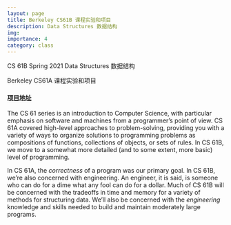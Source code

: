 ```yaml
---
layout: page
title: Berkeley CS61B 课程实验和项目
description: Data Structures 数据结构
img: 
importance: 4
category: class
---
```


CS 61B Spring 2021 Data Structures 数据结构

Berkeley CS61A 课程实验和项目

#### [项目地址](https://github.com/liukanshan1/CS61B)

The CS 61 series is an introduction to Computer Science, with particular emphasis on software and machines from a programmer’s point of view. CS 61A covered high-level approaches to problem-solving, providing you with a variety of ways to organize solutions to programming problems as compositions of functions, collections of objects, or sets of rules. In CS 61B, we move to a somewhat more detailed (and to some extent, more basic) level of programming.

In CS 61A, the *correctness* of a program was our primary goal. In CS 61B, we’re also concerned with engineering. An engineer, it is said, is someone who can do for a dime what any fool can do for a dollar. Much of CS 61B will be concerned with the tradeoffs in time and memory for a variety of methods for structuring data. We’ll also be concerned with the *engineering* knowledge and skills needed to build and maintain moderately large programs.
